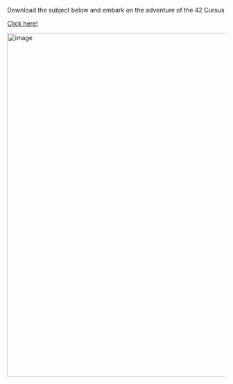 Download the subject below and embark on the adventure of the 42 Cursus

[Click here!](https://github.com/marn11/libft/files/15405571/en.subject.pdf)




<img width="792" alt="image" src="https://github.com/marn11/libft/assets/93012774/2e8788f0-75ff-4acf-89d8-09fdfc62d6cf">
